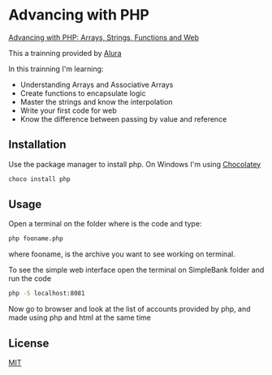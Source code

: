 # Advancing with PHP
[Advancing with PHP: Arrays, Strings, Functions and Web](https://cursos.alura.com.br/course/php-arrays-strings-funcoes)

This a trainning provided by [Alura](https://cursos.alura.com.br)

In this trainning I'm learning:
- Understanding Arrays and Associative Arrays
- Create functions to encapsulate logic
- Master the strings and know the interpolation
- Write your first code for web
- Know the difference between passing by value and reference

## Installation

Use the package manager to install php.
On Windows I'm using [Chocolatey](https://chocolatey.org/)
```bash
choco install php
```

## Usage
Open a terminal on the folder where is the code and type:

```bash
php fooname.php
```

where fooname, is the archive you want to see working on terminal.

To see the simple web interface open the terminal on SimpleBank folder and run the code
```bash
php -S localhost:8081
``` 
Now go to browser and look at the list of accounts provided by php, and made using php and html at the same time

## License
[MIT](https://github.com/GabrielDSousa/Avancando_com_PHP/blob/master/LICENSE.md)

